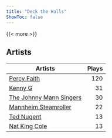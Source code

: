 ```yaml
---
title: "Deck the Halls"
ShowToc: false
---
```


{{< more >}}

## Artists
Artists | Plays 
----- | -----: 
[Percy Faith](/artists/percy-faith-120889) | 120
[Kenny G](/artists/kenny-g-7789) | 31
[The Johnny Mann Singers](/artists/the-johnny-mann-singers-30064353) | 30
[Mannheim Steamroller](/artists/mannheim-steamroller-39605) | 22
[Ted Nugent](/artists/ted-nugent-40670) | 13
[Nat King Cole](/artists/nat-king-cole-3428) | 13


